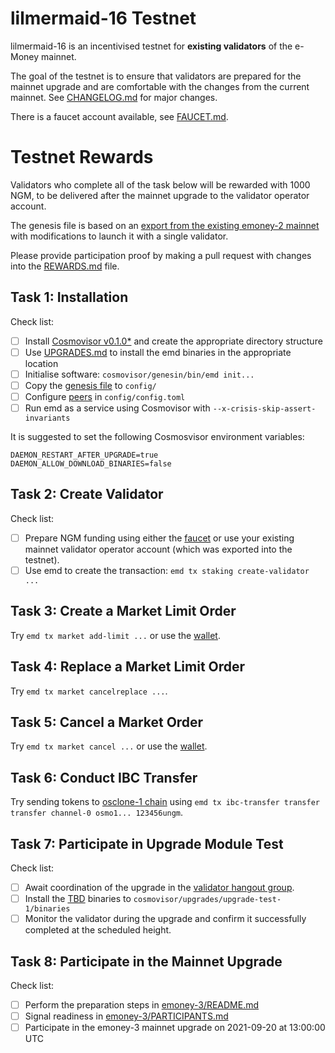 # lilmermaid-16 Testnet

lilmermaid-16 is an incentivised testnet for **existing validators** of the e-Money mainnet.

The goal of the testnet is to ensure that validators are prepared for the mainnet upgrade and are comfortable with the changes from the current mainnet. See [CHANGELOG.md](https://github.com/e-money/em-ledger/blob/develop/CHANGELOG.md) for major changes.

There is a faucet account available, see [FAUCET.md](FAUCET.md).


# Testnet Rewards

Validators who complete all of the task below will be rewarded with 1000 NGM, to be delivered after the mainnet upgrade to the validator operator account.

The genesis file is based on an [export from the existing emoney-2 mainnet](emoney-2.export.json) with modifications to launch it with a single validator.

Please provide participation proof by making a pull request with changes into the [REWARDS.md](REWARDS.md) file.


## Task 1: Installation

Check list:
* [ ] Install [Cosmovisor v0.1.0*](https://github.com/cosmos/cosmos-sdk/releases/tag/cosmovisor%2Fv0.1.0) and create the appropriate directory structure
* [ ] Use [UPGRADES.md](UPGRADES.md) to install the emd binaries in the appropriate location
* [ ] Initialise software: `cosmovisor/genesin/bin/emd init...`
* [ ] Copy the [genesis file](genesis.json) to `config/`
* [ ] Configure [peers](PEERS.md) in `config/config.toml`
* [ ] Run emd as a service using Cosmovisor with `--x-crisis-skip-assert-invariants`

It is suggested to set the following Cosmosvisor environment variables:
```
DAEMON_RESTART_AFTER_UPGRADE=true
DAEMON_ALLOW_DOWNLOAD_BINARIES=false
```

## Task 2: Create Validator

Check list:
* [ ] Prepare NGM funding using either the [faucet](FAUCET.md) or use your existing mainnet validator operator account (which was exported into the testnet).
* [ ] Use emd to create the transaction: `emd tx staking create-validator ...`

## Task 3: Create a Market Limit Order

Try `emd tx market add-limit ...` or use the [wallet](https://beta-wallet.e-money.com).

## Task 4: Replace a Market Limit Order

Try `emd tx market cancelreplace ...`.

## Task 5: Cancel a Market Order

Try `emd tx market cancel ...` or use the [wallet](https://beta-wallet.e-money.com).

## Task 6: Conduct IBC Transfer

Try sending tokens to [osclone-1 chain](../osclone-1/README.md) using `emd tx ibc-transfer transfer transfer channel-0 osmo1... 123456ungm`.

## Task 7: Participate in Upgrade Module Test

Check list:
* [ ] Await coordination of the upgrade in the [validator hangout group](https://t.me/joinchat/HBB5elfpWv8rADBFhhjbtg).
* [ ] Install the [TBD]() binaries to `cosmovisor/upgrades/upgrade-test-1/binaries`
* [ ] Monitor the validator during the upgrade and confirm it successfully completed at the scheduled height.

## Task 8: Participate in the Mainnet Upgrade

Check list:
* [ ] Perform the preparation steps in [emoney-3/README.md](../emoney-3/README.md#preparing-for-the-upgrade-from-emoney-2)
* [ ] Signal readiness in [emoney-3/PARTICIPANTS.md](../emoney-3/PARTICIPANTS.md)
* [ ] Participate in the emoney-3 mainnet upgrade on 2021-09-20 at 13:00:00 UTC
